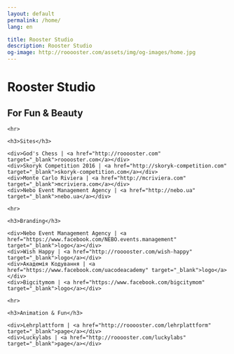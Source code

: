 ```yaml
---
layout: default
permalink: /home/
lang: en

title: Rooster Studio
description: Rooster Studio
og-image: http://rooooster.com/assets/img/og-images/home.jpg
---
```


<div class="home">
    <a href="{{ site.baseurl }}/home/"><span class="icon-rooster"></span></a>
    <h1>Rooster Studio</h1>
    <h2>For Fun & Beauty</h2>

    <hr>

    <h3>Sites</h3>

    <div>God's Chess | <a href="http://rooooster.com" target="_blank">rooooster.com</a></div>
    <div>Skoryk Competition 2016 | <a href="http://skoryk-competition.com" target="_blank">skoryk-competition.com</a></div>
    <div>Monte Carlo Riviera | <a href="http://mcriviera.com" target="_blank">mcriviera.com</a></div>
    <div>Nebo Event Management Agency | <a href="http://nebo.ua" target="_blank">nebo.ua</a></div>

    <hr>

    <h3>Branding</h3>

    <div>Nebo Event Management Agency | <a href="https://www.facebook.com/NEBO.events.management" target="_blank">logo</a></div>
    <div>Wish Happy | <a href="http://rooooster.com/wish-happy" target="_blank">logo</a></div>
    <div>Академія Кодування | <a href="https://www.facebook.com/uacodeacademy" target="_blank">logo</a></div>
    <div>Bigcitymom | <a href="https://www.facebook.com/bigcitymom" target="_blank">logo</a></div>

    <hr>

    <h3>Animation & Fun</h3>

    <div>Lehrplattform | <a href="http://rooooster.com/lehrplattform" target="_blank">page</a></div>
    <div>Luckylabs | <a href="http://rooooster.com/luckylabs" target="_blank">page</a></div>

</div>
